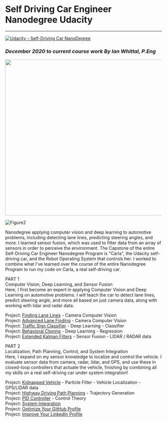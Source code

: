 # Self Driving Car Engineer Nanodegree Udacity  
---
[![Udacity - Self-Driving Car NanoDegree](https://s3.amazonaws.com/udacity-sdc/github/shield-carnd.svg)](http://www.udacity.com/drive)  
### *December 2020 to current course work By Ian Whittal, P.Eng* 

<p align="center">
<img width="700" height="500" src="https://github.com/udacity/self-driving-car/blob/master/images/car.jpeg"</p>    

![Figure2](https://github.com/silverwhere/Self-Driving-Car-Nanodegree---Udacity/blob/main/partnerships.jpg)  
  
Nanodegree applying computer vision and deep learning to automotive problems, including detecting lane lines, predicting steering angles, and more. I learned sensor fusion, which was used to filter data from an array of sensors in order to perceive the environment. The Capstone of the entire Self-Driving Car Engineer Nanodegree Program is "Carla", the Udacity self-driving car, and the Robot Operating System that controls her. I worked to combine what I've learned over the course of the entire Nanodegree Program to run my code on Carla, a real self-driving car.  
    
PART 1  
Computer Vision, Deep Learning, and Sensor Fusion  
Here, I first become an expert in applying Computer Vision and Deep Learning on automotive problems. I will teach the car to detect lane lines, predict steering angle, and more all based on just camera data, along with working with lidar and radar data.  

Project: [Finding Lane Lines](https://github.com/silverwhere/Self-Driving-Car-Nanodegree---Udacity/tree/main/Project%201%20-%20Finding%20Lane%20Lines) - Camera Computer Vision   
Project: [Advanced Lane Finding](https://github.com/silverwhere/Self-Driving-Car-Nanodegree---Udacity/tree/main/Project%202%20-%20Advanced%20Lane%20Finding) - Camera Computer Vision      
Project: [Traffic Sign Classifier](https://github.com/silverwhere/Self-Driving-Car-Nanodegree---Udacity/tree/main/Project%203%20-%20Traffic%20Sign%20Classifier)  - Deep Learning - Classifier        
Project: [Behavioral Cloning](https://github.com/silverwhere/Self-Driving-Car-Nanodegree---Udacity/tree/main/Project%204%20-%20Behavioural%20Cloning)  - Deep Learning - Regression    
Project: [Extended Kalman Filters](https://github.com/silverwhere/Self-Driving-Car-Nanodegree---Udacity/tree/main/Project%205%20-%20Extended%20Kalman%20Filter)  - Sensor Fusion - LIDAR / RADAR data    
  
PART 2  
Localization, Path Planning, Control, and System Integration  
Here, I expand on my sensor knowledge to localize and control the vehicle. I evaluate sensor data from camera, radar, lidar, and GPS, and use these in closed-loop controllers that actuate the vehicle, finishing by combining all my skills on a real self-driving car under system integration!

Project: [Kidnapped Vehicle](https://github.com/silverwhere/Self-Driving-Car-Nanodegree---Udacity/tree/main/Project%206%20-%20Kidnapped%20Vehicle%20-%20Particle%20Filter)  - Particle Filter - Vehicle Localization - GPS/LIDAR data   
Project: [Highway Driving Path Planning](https://github.com/silverwhere/Self-Driving-Car-Nanodegree---Udacity/tree/main/Project%207%20-%20Highway%20Driving%20Path%20Planning) - Trajectory Generation  
Project: [PID Controller](https://github.com/silverwhere/Self-Driving-Car-Nanodegree---Udacity/tree/main/Project%208%20-%20PID%20Controller) - Control Theory  
Project: [System Integration](https://github.com/silverwhere/Self-Driving-Car-Nanodegree---Udacity/tree/main/Project%209%20-%20Program%20a%20Self%20Driving%20Vehicle%20-%20CAPSTONE%20-%20System%20Integration)    
Project: [Optimize Your GitHub Profile](http://www.github.com/silverwhere)  
Project: [Improve Your LinkedIn Profile](http://www.linkedin.com/in/ianwhittal/)    

